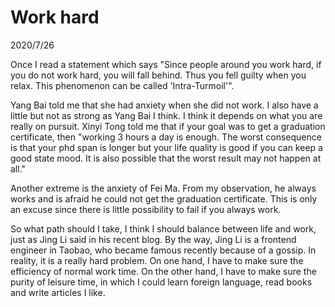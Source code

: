 # Work hard
2020/7/26

Once I read a statement which says "Since people around you work hard, if you do not work hard, you will fall behind. Thus you fell guilty when you relax. This phenomenon can be called
'Intra-Turmoil'".

Yang Bai told me that she had anxiety when she did not work. I also have a little
but not as strong as Yang Bai I think. I think it depends on what you are really
on pursuit. Xinyi Tong told me that if your goal was to get a graduation certificate,
then "working 3 hours a day is enough. The worst consequence is that your phd span
is longer but your life quality is good if you can keep a good state mood.
It is also possible that the worst result may not happen at all."

Another extreme is the anxiety of Fei Ma. From my observation, he always works
and is afraid he could not get the graduation certificate. This is only an excuse
since there is little possibility to fail if you always work.

So what path should I take, I think I should balance between life and work, just as
Jing Li said in his recent blog. By the way, Jing Li is a frontend engineer in Taobao,
who became famous recently because of a gossip. In reality, it is a really hard problem.
On one hand, I have to make sure the efficiency of normal work time. On the other hand,
I have to make sure the purity of leisure time, in which I could learn foreign language, read
books and write articles I like.
